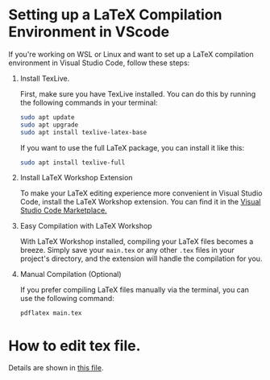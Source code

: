 # Setting up a LaTeX Compilation Environment in VScode

If you're working on WSL or Linux and want to set up a LaTeX compilation environment in Visual Studio Code, follow these steps:

1. Install TexLive.

	First, make sure you have TexLive installed. You can do this by running the following commands in your terminal:
	```bash
	sudo apt update
	sudo apt upgrade
	sudo apt install texlive-latex-base
	```
	If you want to use the full LaTeX package, you can install it like this:
	```bash
	sudo apt install texlive-full
	```
2. Install LaTeX Workshop Extension

	To make your LaTeX editing experience more convenient in Visual Studio Code, install the LaTeX Workshop extension. You can find it in the
	[Visual Studio Code Marketplace.](https://marketplace.visualstudio.com/items?itemName=James-Yu.latex-workshop&ssr=false#review-details)

3. Easy Compilation with LaTeX Workshop

	With LaTeX Workshop installed, compiling your LaTeX files becomes a breeze. Simply save your `main.tex` or any other `.tex` files in your project's directory, and the extension will handle the compilation for you.

4. Manual Compilation (Optional)
	
	If you prefer compiling LaTeX files manually via the terminal, you can use the following command:
	```bash
	pdflatex main.tex
	```

# How to edit tex file.

Details are shown in [this file](./Guide/llncsdoc.pdf).
